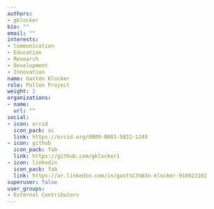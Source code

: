 ```yaml
---
authors:
- gklocker
bio: ""
email: ""
interests:
- Communication
- Education
- Research
- Development
- Innovation
name: Gastón Klocker
role: Pollen Project
weight: 1
organizations:
- name: 
  url: ""
social:
- icon: orcid
  icon_pack: ai
  link: https://orcid.org/0009-0001-5822-124X
- icon: github
  icon_pack: fab
  link: https://github.com/gklocker1
- icon: linkedin
  icon_pack: fab
  link: https://ar.linkedin.com/in/gast%C3%B3n-klocker-918923102
superuser: false
user_groups:
- External Contributors
---
```


